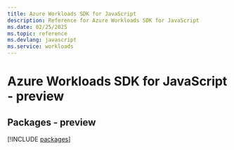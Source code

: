 ```yaml
---
title: Azure Workloads SDK for JavaScript
description: Reference for Azure Workloads SDK for JavaScript
ms.date: 02/25/2025
ms.topic: reference
ms.devlang: javascript
ms.service: workloads
---
```

# Azure Workloads SDK for JavaScript - preview
## Packages - preview
[!INCLUDE [packages](workloads-index.md)]